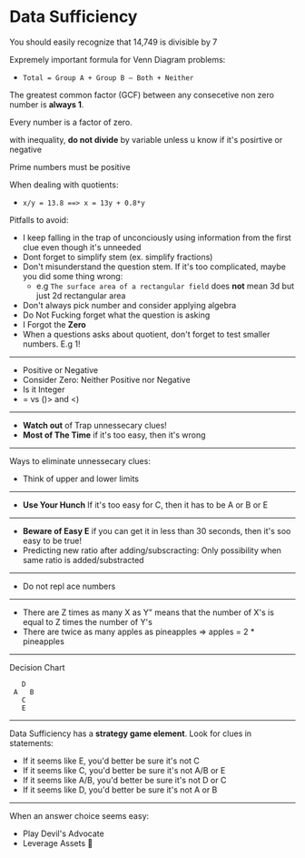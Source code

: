 <!-- omit in toc -->
# Data Sufficiency

You should easily recognize that 14,749 is divisible by 7

Expremely important formula for Venn Diagram problems:
- `Total = Group A + Group B – Both + Neither`

The greatest common factor (GCF) between any consecetive non zero number is **always 1**.

Every number is a factor of zero. 

with inequality, **do not divide** by variable unless u know if it's posirtive or negative

Prime numbers must be positive

When dealing with quotients:
- `x/y = 13.8 ==> x = 13y + 0.8*y`

Pitfalls to avoid:
- I keep falling in the trap of unconciously using information from 
  the first clue even though it's unneeded
- Dont forget to simplify stem (ex. simplify fractions)
- Don't misunderstand the question stem. If it's too complicated, maybe
  you did some thing wrong:
  - e.g `The surface area of a rectangular field` does **not** mean 3d but just 2d rectangular area
- Don't always pick number and consider applying algebra 
- Do Not Fucking forget what the question is asking
- I Forgot the **Zero**
- When a questions asks about quotient, don't forget to test smaller numbers. E.g 1!

------

- Positive or Negative 
- Consider Zero: Neither Positive nor Negative
- Is it Integer
- = vs ()> and <)

------

- **Watch out** of Trap unnessecary clues!
- **Most of The Time** if it's too easy, then it's wrong

------

Ways to eliminate unnessecary clues:
- Think of upper and lower limits

------

- **Use Your Hunch** If it's too easy for C, then it has to be A or B or E

------

-  **Beware of Easy E** if you can get it in less than 30 seconds, then it's soo easy to be true!
-  Predicting new ratio after adding/subscracting: Only possibility when same ratio is added/substracted

------

- Do not repl  ace numbers 

------

- There are Z times as many X as Y" means that the number of X's is equal to Z times the number of Y's
- There are twice as many apples as pineapples => apples = 2 * pineapples

------

Decision Chart 

```
   D
 A   B
   C
   E
```

------

Data Sufficiency has a **strategy game element**. Look for clues in statements:
* If it seems like E, you'd better be sure it's not C
* If it seems like C, you'd better be sure it's not A/B or E
* If it seems like A/B, you'd better be sure it's not D or C
* If it seems like D, you'd better be sure it's not A or B

------

When an answer choice seems easy:
* Play Devil's Advocate
* Leverage Assets


